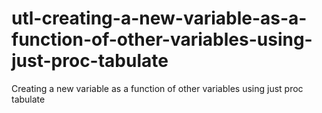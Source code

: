 # utl-creating-a-new-variable-as-a-function-of-other-variables-using-just-proc-tabulate
Creating a new variable as a function of other variables using just proc tabulate
